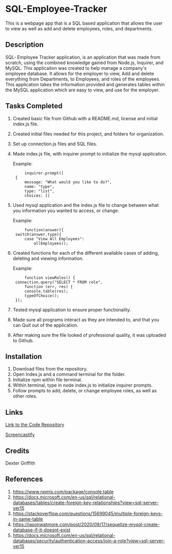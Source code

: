 # SQL-Employee-Tracker

This is a webpage app that is a SQL based application that allows the user to view as well as add and delete employees, roles, and departments. 

## Description 

SQL- Employee Tracker application, is an application that was made from scratch, using the combined knowledge gained from Node.js, Inquirer, and MySQL. This applicaiton was created to help manage a company's employee database. It allows for the employer to view, Add and delete everything from Departments, to Employees, and roles of the employees. This application takes the information provided and generates tables within the MySQL application which are easy to view, and use for the employer.   

## Tasks Completed

1. Created basic file from Github with a README.md, license and initial index.js file. 
2. Created initial files needed for this project, and folders for organization. 
3. Set up connection.js files and SQL files.  
4. Made index.js file, with inquirer prompt to initialize the mysql application.

    Example:
    
            inquirer.prompt([
        {
            message: "What would you like to do?",
            name: "type",
            type: "list",
            choices: []
5. Used mysql application and the index.js file to change between what you information you wanted to access, or change. 

    Example: 

            function(answer){
        switch(answer.type){
            case "View All Employees":
                allEmployees();
6. Created functions for each of the different available cases of adding, deleting and viewing information. 

    Example:

            function viewRoles() {
        connection.query("SELECT * FROM role",
            function (err, res) {
            console.table(res);
            typeOfChoice();
        });
7. Tested mysql application to ensure proper functionality.
8. Made sure all programs interact as they are intended to, and that you can Quit out of the application. 
9. After making sure the file looked of professional quality, it was uploaded to Github. 

## Installation

1. Download files from the repository.
2. Open Index.js and a command terminal for the folder. 
3. Initialize npm within file terminal.
4. Within terminal, type in node index.js to initialize inquirer prompts. 
5. Follow prompts to add, delete, or change employee roles, as well as other roles. 

## Links 

[Link to the Code Repository](https://github.com/DexterLGriffith/SQL-Employee-Tracker)

[Screencastify]()

## Credits

Dexter Griffith

## References 

1. https://www.npmjs.com/package/console.table 
2. https://docs.microsoft.com/en-us/sql/relational-databases/tables/create-foreign-key-relationships?view=sql-server-ver15 
3. https://stackoverflow.com/questions/15699045/multiple-foreign-keys-in-same-table 
4. https://jasonwatmore.com/post/2020/09/17/sequelize-mysql-create-database-if-it-doesnt-exist 
5. https://docs.microsoft.com/en-us/sql/relational-databases/security/authentication-access/join-a-role?view=sql-server-ver15
